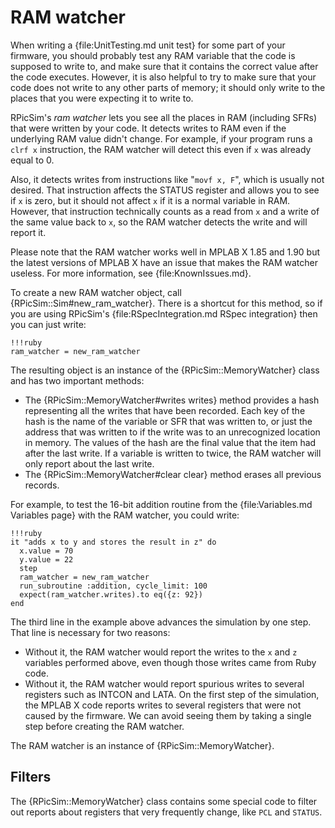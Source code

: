 RAM watcher
====

When writing a {file:UnitTesting.md unit test} for some part of your firmware, you should probably test any RAM variable that the code is supposed to write to, and make sure that it contains the correct value after the code executes.
However, it is also helpful to try to make sure that your code does not write to any other parts of memory; it should only write to the places that you were expecting it to write to.

RPicSim's _ram watcher_ lets you see all the places in RAM (including SFRs) that were written by your code.
It detects writes to RAM even if the underlying RAM value didn't change.
For example, if your program runs a `clrf x` instruction, the RAM watcher will detect this even if `x` was already equal to 0.

Also, it detects writes from instructions like "`movf x, F`", which is usually not desired.
That instruction affects the STATUS register and allows you to see if `x` is zero, but it should not affect `x` if it is a normal variable in RAM.
However, that instruction technically counts as a read from `x` and a write of the same value back to `x`, so the RAM watcher detects the write and will report it.

Please note that the RAM watcher works well in MPLAB X 1.85 and 1.90 but the latest versions of MPLAB X have an issue that makes the RAM watcher useless.
For more information, see {file:KnownIssues.md}.

To create a new RAM watcher object, call {RPicSim::Sim#new_ram_watcher}.  There is a shortcut for this method, so if you are using RPicSim's {file:RSpecIntegration.md RSpec integration} then you can just write:

    !!!ruby
    ram_watcher = new_ram_watcher

The resulting object is an instance of the {RPicSim::MemoryWatcher} class and has two important methods:

* The {RPicSim::MemoryWatcher#writes writes} method provides a hash representing all the writes that have been recorded.
  Each key of the hash is the name of the variable or SFR that was written to, or just the address that was written to if the write was to an unrecognized location in memory.
  The values of the hash are the final value that the item had after the last write.
  If a variable is written to twice, the RAM watcher will only report about the last write.
* The {RPicSim::MemoryWatcher#clear clear} method erases all previous records.

For example, to test the 16-bit addition routine from the {file:Variables.md Variables page} with the RAM watcher, you could write:

    !!!ruby
    it "adds x to y and stores the result in z" do
      x.value = 70
      y.value = 22
      step
      ram_watcher = new_ram_watcher
      run_subroutine :addition, cycle_limit: 100
      expect(ram_watcher.writes).to eq({z: 92})
    end

The third line in the example above advances the simulation by one step.  That line is necessary for two reasons:

* Without it, the RAM watcher would report the writes to the `x` and `z` variables performed above, even though those writes came from Ruby code.
* Without it, the RAM watcher would report spurious writes to several registers such as INTCON and LATA.
  On the first step of the simulation, the MPLAB X code reports writes to several registers that were not caused by the firmware.
  We can avoid seeing them by taking a single step before creating the RAM watcher.

The RAM watcher is an instance of {RPicSim::MemoryWatcher}.

Filters
----

The {RPicSim::MemoryWatcher} class contains some special code to filter out reports about registers that very frequently change, like `PCL` and `STATUS`.

